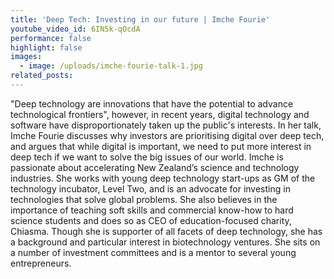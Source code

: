 ```yaml
---
title: 'Deep Tech: Investing in our future | Imche Fourie'
youtube_video_id: 6IN5k-qOcdA
performance: false
highlight: false
images:
  - image: /uploads/imche-fourie-talk-1.jpg
related_posts:
---
```


"Deep technology are innovations that have the potential to advance technological frontiers", however, in recent years, digital technology and software have disproportionately taken up the public's interests. In her talk, Imche Fourie discusses why investors are prioritising digital over deep tech, and argues that while digital is important, we need to put more interest in deep tech if we want to solve the big issues of our world. Imche is passionate about accelerating New Zealand’s science and technology industries. She works with young deep technology start-ups as GM of the technology incubator, Level Two, and is an advocate for investing in technologies that solve global problems. She also believes in the importance of teaching soft skills and commercial know-how to hard science students and does so as CEO of education-focused charity, Chiasma. Though she is supporter of all facets of deep technology, she has a background and particular interest in biotechnology ventures. She sits on a number of investment committees and is a mentor to several young entrepreneurs.
